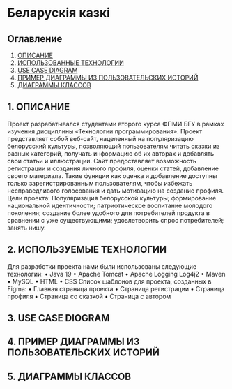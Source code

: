 # Беларускія казкі
## Оглавление
1. [ОПИСАНИЕ](#1.-ОПИСАНИЕ)
2. [ИСПОЛЬЗОВАННЫЕ ТЕХНОЛОГИИ](#2.-ИСПОЛЬЗУЕМЫЕ-ТЕХНОЛОГИИ)
3. [USE CASE DIAGRAM](#3.-USE-CASE-DIAGRAM)
4. [ПРИМЕР ДИАГРАММЫ ИЗ ПОЛЬЗОВАТЕЛЬСКИХ ИСТОРИЙ](#4.-ПРИМЕР-ДИАГРАММЫ-ИЗ-ПОЛЬЗОВАТЕЛЬСКИХ-ИСТОРИЙ)
5. [ДИАГРАММЫ КЛАССОВ](#5.-ДИАГРАММЫ-КЛАССОВ)

## 1. ОПИСАНИЕ
Проект разрабатывался студентами второго курса ФПМИ БГУ в рамках изучения дисциплины «Технологии программирования». Проект представляет собой веб-сайт, нацеленный на популяризацию белорусский культуры, позволяющий пользователям читать сказки из разных категорий, получать информацию об их авторах и добавлять свои статьи и иллюстрации. Сайт предоставляет возможность регистрации и создания личного профиля, оценки статей, добавление своего материала. Такие функции как оценка и добавление доступны только зарегистрированным пользователям, чтобы избежать несправедливого голосования и дать мотивацию на создание профиля.
Цели проекта: Популяризация белорусской культуры; формирование национальной идентичности; патриотическое воспитание молодого поколения; создание более удобного для потребителей продукта в сравнении с уже существующими; удовлетворить спрос потребителей; занять нишу.
## 2. ИСПОЛЬЗУЕМЫЕ ТЕХНОЛОГИИ
Для разработки проекта нами были использованы следующие технологии:
•	Java 19
•	Apache Tomcat
•	Apache Logging Log4j2 
•	Maven
•	MySQL
•	HTML
•	CSS
Список шаблонов для проекта, созданных в Figma:
•	Главная страница проекта
•	Страница регистрации
•	Страница профиля
•	Страница со сказкой
•	Страница с автором

## 3. USE CASE DIOGRAM
 
## 4. ПРИМЕР ДИАГРАММЫ ИЗ ПОЛЬЗОВАТЕЛЬСКИХ ИСТОРИЙ
 
## 5. ДИАГРАММЫ КЛАССОВ


 



